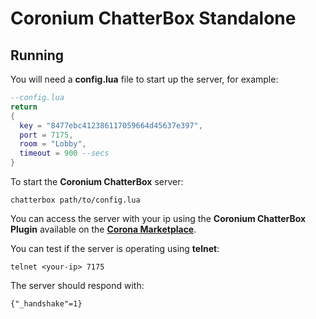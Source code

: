 # Coronium ChatterBox Standalone

## Running

You will need a __config.lua__ file to start up the server, for example:

```lua
--config.lua
return 
{
  key = "8477ebc412386117059664d45637e397",
  port = 7175,
  room = "Lobby",
  timeout = 900 --secs
}
```

To start the __Coronium ChatterBox__ server:

```
chatterbox path/to/config.lua
```

You can access the server with your ip using the __Coronium ChatterBox Plugin__ available on the __[Corona Marketplace](https://marketplace.coronalabs.com)__.

You can test if the server is operating using __telnet__:

```
telnet <your-ip> 7175
```

The server should respond with:

```
{"_handshake"=1}
```